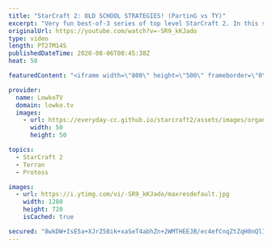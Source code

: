 ```yaml
---
title: "StarCraft 2: OLD SCHOOL STRATEGIES! (PartinG vs TY)"
excerpt: "Very fun best-of-3 series of top level StarCraft 2. In this series we see a variety of strategies from especially the Terran player. Protoss is forced to respond to cheeky Barracks placements, Thor drops and other aggressive Terran build orders.  Get more videos & support my work: http://www.patreon.com/lowkotv"
originalUrl: https://youtube.com/watch?v=-SR9_kKJado
type: video
length: PT27M14S
publishedDateTime: 2020-08-06T08:45:38Z
heat: 50

featuredContent: "<iframe width=\"800\" height=\"500\" frameborder=\"0\" src=\"https://www.youtube.com/embed/-SR9_kKJado\" allow=\"accelerometer; autoplay; encrypted-media; gyroscope; picture-in-picture\" allowfullscreen></iframe>"

provider:
  name: LowkoTV
  domain: lowko.tv
  images:
    - url: https://everyday-cc.github.io/starcraft2/assets/images/organizations/lowko.tv-50x50.jpg
      width: 50
      height: 50

topics:
  - StarCraft 2
  - Terran
  - Protoss

images:
  - url: https://i.ytimg.com/vi/-SR9_kKJado/maxresdefault.jpg
    width: 1280
    height: 720
    isCached: true

secured: "8wkDW+IsE5a+XJrZ58ik+xaSeT4abhZn+2WMTHEEJB/ec4efCnqZtZqH0nQlIHqXt0EH/+Cqbgl/4BKzGwhXEO++PvneIIGo6YKLcj8ILJu/gAB+aXgl69WryCTU0F/iRzdoOA3oLHT0XVQX2MsDIa86xOZO+Q+fP2VRsvhz2o58UnpVgUQ+vlX5y1l4RSQtTnSzcSDy+EayfBhvPddgjVZFl+jht8rNPieiMzAq2wmEjzAAGjz5Gc0HXJY8kfEfJJO0LNuBC12h5KVTY6sqF6gpHHMPgV5jC23pgVw8aIfwPJm/2gvpwoOxtntU33qXcSrcaTeiX2wun61wJFc+Y8N68inGehv+iDRjn9WJXYZg0SuSau747fldnEIFXjBSDG2y8fYxIrNDEV9HVkWs88pHuaNEfwUOR7aZvKFk+wSI9kPHs4QsmmHCbczxkeIW;RGGzaU83mP9pKki/UIrTvQ=="
---
```


